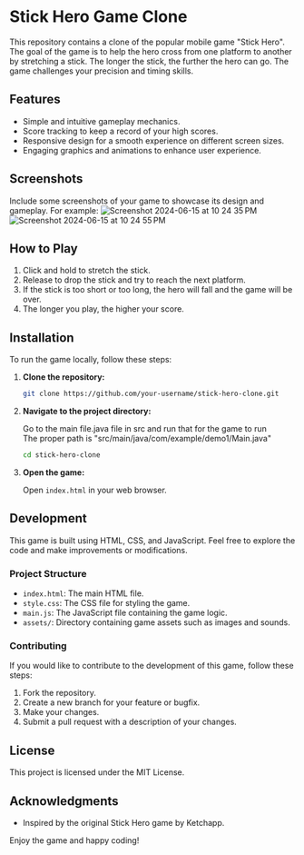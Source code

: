 # Stick Hero Game Clone

This repository contains a clone of the popular mobile game "Stick Hero". The goal of the game is to help the hero cross from one platform to another by stretching a stick. The longer the stick, the further the hero can go. The game challenges your precision and timing skills.

## Features

- Simple and intuitive gameplay mechanics.
- Score tracking to keep a record of your high scores.
- Responsive design for a smooth experience on different screen sizes.
- Engaging graphics and animations to enhance user experience.

## Screenshots

Include some screenshots of your game to showcase its design and gameplay. For example:
![Screenshot 2024-06-15 at 10 24 35 PM](https://github.com/adityaastro2004/stick-hero/assets/75080320/8d261025-d453-46a6-9312-14357943a9c4)
![Screenshot 2024-06-15 at 10 24 55 PM](https://github.com/adityaastro2004/stick-hero/assets/75080320/e8bc92e1-687e-4b2d-8954-080d05cb37dd)

## How to Play

1. Click and hold to stretch the stick.
2. Release to drop the stick and try to reach the next platform.
3. If the stick is too short or too long, the hero will fall and the game will be over.
4. The longer you play, the higher your score.

## Installation

To run the game locally, follow these steps:

1. **Clone the repository:**

    ```bash
    git clone https://github.com/your-username/stick-hero-clone.git
    ```

2. **Navigate to the project directory:**
   
    Go to the main file.java file in src and run that for the game to run \
    The proper path is "src/main/java/com/example/demo1/Main.java"
   
    ```bash
    cd stick-hero-clone
    ```
    
3. **Open the game:**

    Open `index.html` in your web browser.

## Development

This game is built using HTML, CSS, and JavaScript. Feel free to explore the code and make improvements or modifications.

### Project Structure

- `index.html`: The main HTML file.
- `style.css`: The CSS file for styling the game.
- `main.js`: The JavaScript file containing the game logic.
- `assets/`: Directory containing game assets such as images and sounds.

### Contributing

If you would like to contribute to the development of this game, follow these steps:

1. Fork the repository.
2. Create a new branch for your feature or bugfix.
3. Make your changes.
4. Submit a pull request with a description of your changes.

## License

This project is licensed under the MIT License.

## Acknowledgments

- Inspired by the original Stick Hero game by Ketchapp.

Enjoy the game and happy coding!
